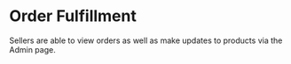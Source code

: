 # Order Fulfillment

Sellers are able to view orders as well as make updates to products via the
Admin page.
